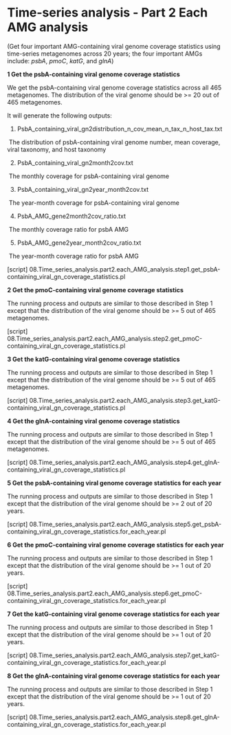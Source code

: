 # Time-series analysis - Part 2 Each AMG analysis

(Get four important AMG-containing viral genome coverage statistics using time-series metagenomes across 20 years; the four important AMGs include: *psbA*, *pmoC*, *katG*, and *glnA*)

**1 Get the psbA-containing viral genome coverage statistics**

We get the psbA-containing viral genome coverage statistics across all 465 metagenomes. The distribution of the viral genome should be >= 20 out of 465 metagenomes.

It will generate the following outputs:

1) PsbA_containing_viral_gn2distribution_n_cov_mean_n_tax_n_host_tax.txt

​    The distribution of psbA-containing viral genome number, mean coverage, viral taxonomy, and host taxonomy

2) PsbA_containing_viral_gn2month2cov.txt

​    The monthly coverage for psbA-containing viral genome

3) PsbA_containing_viral_gn2year_month2cov.txt

​    The year-month coverage for psbA-containing viral genome

4) PsbA_AMG_gene2month2cov_ratio.txt

​    The monthly coverage ratio for psbA AMG 

5) PsbA_AMG_gene2year_month2cov_ratio.txt

​    The year-month coverage ratio for psbA AMG 

[script] 08.Time_series_analysis.part2.each_AMG_analysis.step1.get_psbA-containing_viral_gn_coverage_statistics.pl

**2 Get the pmoC-containing viral genome coverage statistics**

The running process and outputs are similar to those described in Step 1 except that the distribution of the viral genome should be >= 5 out of 465 metagenomes.

[script] 08.Time_series_analysis.part2.each_AMG_analysis.step2.get_pmoC-containing_viral_gn_coverage_statistics.pl

**3 Get the katG-containing viral genome coverage statistics**

The running process and outputs are similar to those described in Step 1 except that the distribution of the viral genome should be >= 5 out of 465 metagenomes.

[script] 08.Time_series_analysis.part2.each_AMG_analysis.step3.get_katG-containing_viral_gn_coverage_statistics.pl

**4 Get the glnA-containing viral genome coverage statistics**

The running process and outputs are similar to those described in Step 1 except that the distribution of the viral genome should be >= 5 out of 465 metagenomes.

[script] 08.Time_series_analysis.part2.each_AMG_analysis.step4.get_glnA-containing_viral_gn_coverage_statistics.pl

**5 Get the psbA-containing viral genome coverage statistics for each year**

The running process and outputs are similar to those described in Step 1 except that the distribution of the viral genome should be >= 2 out of 20 years. 

[script] 08.Time_series_analysis.part2.each_AMG_analysis.step5.get_psbA-containing_viral_gn_coverage_statistics.for_each_year.pl

**6 Get the pmoC-containing viral genome coverage statistics for each year**

The running process and outputs are similar to those described in Step 1 except that the distribution of the viral genome should be >= 1 out of 20 years. 

[script] 08.Time_series_analysis.part2.each_AMG_analysis.step6.get_pmoC-containing_viral_gn_coverage_statistics.for_each_year.pl

**7 Get the katG-containing viral genome coverage statistics for each year**

The running process and outputs are similar to those described in Step 1 except that the distribution of the viral genome should be >= 1 out of 20 years. 

[script] 08.Time_series_analysis.part2.each_AMG_analysis.step7.get_katG-containing_viral_gn_coverage_statistics.for_each_year.pl

**8 Get the glnA-containing viral genome coverage statistics for each year**

The running process and outputs are similar to those described in Step 1 except that the distribution of the viral genome should be >= 1 out of 20 years. 

[script] 08.Time_series_analysis.part2.each_AMG_analysis.step8.get_glnA-containing_viral_gn_coverage_statistics.for_each_year.pl



